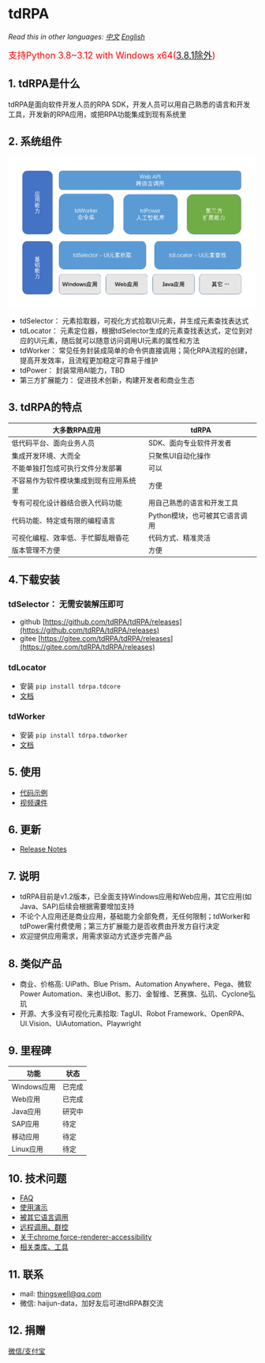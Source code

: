 # tdRPA

*Read this in other languages: [中文](./README_cn.md) [English](./README.md)*

<span style="color:red;font-size:18px">支持Python 3.8~3.12 with Windows x64([3.8.1除外](https://github.com/yinkaisheng/Python-UIAutomation-for-Windows))</span>

## 1. tdRPA是什么
tdRPA是面向软件开发人员的RPA SDK，开发人员可以用自己熟悉的语言和开发工具，开发新的RPA应用，或把RPA功能集成到现有系统里

## 2. 系统组件
![tdRPA架构](./market/tdRPA架构.png)
- tdSelector： 元素拾取器，可视化方式拾取UI元素，并生成元素查找表达式
- tdLocator： 元素定位器，根据tdSelector生成的元素查找表达式，定位到对应的UI元素，随后就可以随意访问调用UI元素的属性和方法
- tdWorker： 常见任务封装成简单的命令供直接调用；简化RPA流程的创建，提高开发效率，且流程更加稳定可靠易于维护
- tdPower： 封装常用AI能力，TBD
- 第三方扩展能力： 促进技术创新，构建开发者和商业生态

## 3. tdRPA的特点
|**大多数RPA应用**   |  **tdRPA** |
| ------------ | ------------ |
|低代码平台、面向业务人员|SDK、面向专业软件开发者|
|集成开发环境、大而全|只聚焦UI自动化操作|
|不能单独打包成可执行文件分发部署|可以|
|不容易作为软件模块集成到现有应用系统里|方便|
|专有可视化设计器结合嵌入代码功能|用自己熟悉的语言和开发工具|
|代码功能、特定或有限的编程语言|Python模块，也可被其它语言调用|
|可视化编程、效率低、手忙脚乱眼昏花|代码方式、精准灵活|
|版本管理不方便|方便|

## 4.下载安装
### tdSelector： 无需安装解压即可
- github [https://github.com/tdRPA/tdRPA/releases](https://github.com/tdRPA/tdRPA/releases)
- gitee [https://gitee.com/tdRPA/tdRPA/releases](https://gitee.com/tdRPA/tdRPA/releases)
### tdLocator
- 安装 `pip install tdrpa.tdcore`
- [文档](./doc/tdcore)
### tdWorker
- 安装 `pip install tdrpa.tdworker`
- [文档](https://gitee.com/tdworker/command/wikis/pages)

## 5. 使用
- [代码示例](./demo)
- [视频课件](https://space.bilibili.com/27639838/lists/2460456)

## 6. 更新
- [Release Notes](./release)

## 7. 说明
- tdRPA目前是v1.2版本，已全面支持Windows应用和Web应用，其它应用(如Java、SAP)后续会根据需要增加支持
- 不论个人应用还是商业应用，基础能力全部免费，无任何限制；tdWorker和tdPower需付费使用；第三方扩展能力是否收费由开发方自行决定
- 欢迎提供应用需求，用需求驱动方式逐步完善产品

## 8. 类似产品
- 商业、价格高: UiPath、Blue Prism、Automation Anywhere、Pega、微软Power Automation、来也UiBot、影刀、金智维、艺赛旗、弘玑、Cyclone弘玑
- 开源、大多没有可视化元素拾取: TagUI、Robot Framework、OpenRPA、UI.Vision、UiAutomation、Playwright

## 9. 里程碑
|**功能**   |  **状态** |
| ------------ | ------------ |
|Windows应用| 已完成 |
|Web应用| 已完成 |
|Java应用| 研究中 |
|SAP应用| 待定 |
|移动应用| 待定 |
|Linux应用| 待定 |

## 10. 技术问题
- [FAQ](./topic/faq_cn.md)
- [使用演示](./topic/demo_cn.md)
- [被其它语言调用](./topic/interop_cn.md)
- [远程调用、群控](./topic/rpc_cn.md)
- [关于chrome force-renderer-accessibility](./topic/chrome_cn.md)
- [相关类库、工具](./topic/toolset_cn.md)

## 11. 联系
- mail: thingswell@qq.com
- 微信: haijun-data，加好友后可进tdRPA群交流

## 12. 捐赠
[微信/支付宝](./topic/zan.md)